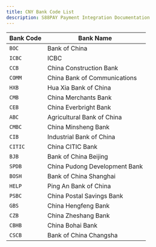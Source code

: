```yaml
---
title: CNY Bank Code List
description: S88PAY Payment Integration Documentation
---
```


| Bank Code | Bank Name                     |
| --------- | ----------------------------- |
| `BOC`     | Bank of China                 |
| `ICBC`    | ICBC                          |
| `CCB`     | China Construction Bank       |
| `COMM`    | China Bank of Communications  |
| `HXB`     | Hua Xia Bank of China         |
| `CMB`     | China Merchants Bank          |
| `CEB`     | China Everbright Bank         |
| `ABC`     | Agricultural Bank of China    |
| `CMBC`    | China Minsheng Bank           |
| `CIB`     | Industrial Bank of China      |
| `CITIC`   | China CITIC Bank              |
| `BJB`     | Bank of China Beijing         |
| `SPDB`    | China Pudong Development Bank |
| `BOSH`    | Bank of China Shanghai        |
| `HELP`    | Ping An Bank of China         |
| `PSBC`    | China Postal Savings Bank     |
| `GBS`     | China Hengfeng Bank           |
| `CZB`     | China Zheshang Bank           |
| `CBHB`    | China Bohai Bank              |
| `CSCB`    | Bank of China Changsha        |
